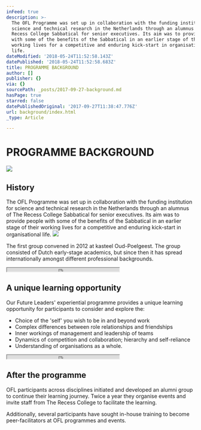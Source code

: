```yaml
---
inFeed: true
description: >-
  The OFL Programme was set up in collaboration with the funding institution for
  science and technical research in the Netherlands through an alumnus of The
  Recess College Sabbatical for senior executives. Its aim was to provide people
  with some of the benefits of the Sabbatical in an earlier stage of their
  working lives for a competitive and enduring kick-start in organisational
  life.
dateModified: '2018-05-24T11:52:58.143Z'
datePublished: '2018-05-24T11:52:58.683Z'
title: PROGRAMME BACKGROUND
author: []
publisher: {}
via: {}
sourcePath: _posts/2017-09-27-background.md
hasPage: true
starred: false
datePublishedOriginal: '2017-09-27T11:38:47.776Z'
url: background/index.html
_type: Article

---
```

# PROGRAMME BACKGROUND
![](https://the-grid-user-content.s3-us-west-2.amazonaws.com/d7f736ca-fdb6-4360-a7e9-afea29c6f8dc.png)

## History

The OFL Programme was set up in collaboration with the funding institution for science and technical research in the Netherlands through an alumnus of The Recess College Sabbatical for senior executives. Its aim was to provide people with some of the benefits of the Sabbatical in an earlier stage of their working lives for a competitive and enduring kick-start in organisational life.
![](https://the-grid-user-content.s3-us-west-2.amazonaws.com/b7b9c0d0-d507-49d5-85e8-2e2c6c354245.png)

The first group convened in 2012 at kasteel Oud-Poelgeest. The group consisted of Dutch early-stage academics, but since then it has spread internationally amongst different professional backgrounds.

<iframe src="https://the-grid.github.io/ed-userhtml/?g=eJyz0U8qsgMABDUBfg" height="10" style=""></iframe>

## A unique learning opportunity

Our Future Leaders' experiential programme provides a unique learning opportunity for participants to consider and explore the:

* Choice of the 'self' you wish to be in and beyond work
* Complex differences between role relationships and friendships
* Inner workings of management and leadership of teams
* Dynamics of competition and collaboration; hierarchy and self-reliance
* Understanding of organisations as a whole.

<iframe src="https://the-grid.github.io/ed-userhtml/?g=eJyz0U8qsgMABDUBfg" height="10" style=""></iframe>

## After the programme

OFL participants across disciplines initiated and developed an alumni group to continue their learning journey. Twice a year they organise events and invite staff from The Recess College to facilitate the learning.

Additionally, several participants have sought in-house training to become peer-facilitators at OFL programmes and events.